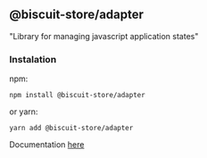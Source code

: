 ## @biscuit-store/adapter

"Library for managing javascript application states"

### Instalation 

npm:
```
npm install @biscuit-store/adapter
```
or yarn:
```
yarn add @biscuit-store/adapter
```

Documentation [here](https://github.com/Biscuit-javascript/biscuit-store)